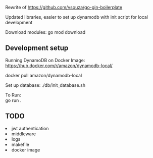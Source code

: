 Rewrite of https://github.com/vsouza/go-gin-boilerplate

Updated libraries, easier to set up dynamodb with init script for local development

Download modules:
go mod download

## Development setup

Running DynamoDB on Docker Image:
https://hub.docker.com/r/amazon/dynamodb-local/ <br/>

docker pull amazon/dynamodb-local

Set up database:
./db/init_database.sh

To Run: <br/>
go run .

## TODO
<li> jwt authentication </li>
<li> middleware </li>
<li> logs </li>
<li> makefile </li>
<li> docker image </li>
